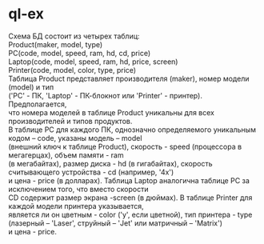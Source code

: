 # ql-ex
Схема БД состоит из четырех таблиц:  
Product(maker, model, type)  
PC(code, model, speed, ram, hd, cd, price)  
Laptop(code, model, speed, ram, hd, price, screen)  
Printer(code, model, color, type, price)  
Таблица Product представляет производителя (maker), номер модели (model) и тип   
('PC' - ПК, 'Laptop' - ПК-блокнот или 'Printer' - принтер). Предполагается,  
что номера моделей в таблице Product уникальны для всех производителей и типов продуктов.     
В таблице PC для каждого ПК, однозначно определяемого уникальным кодом – code, указаны модель – model   
(внешний ключ к таблице Product), скорость - speed (процессора в мегагерцах), объем памяти - ram  
(в мегабайтах), размер диска - hd (в гигабайтах), скорость считывающего устройства - cd (например, '4x')  
и цена - price (в долларах). Таблица Laptop аналогична таблице РС за исключением того, что вместо скорости  
CD содержит размер экрана -screen (в дюймах). В таблице Printer для каждой модели принтера указывается,  
является ли он цветным - color ('y', если цветной), тип принтера - type (лазерный – 'Laser', струйный – 'Jet' или матричный – 'Matrix')  
и цена - price.  
